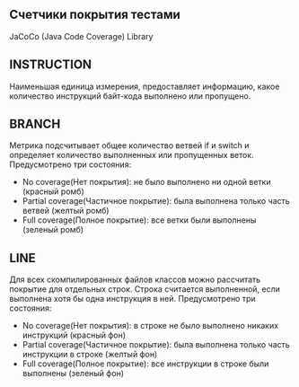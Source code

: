## Счетчики покрытия тестами
JaCoCo (Java Code Coverage) Library

## INSTRUCTION
Наименьшая единица измерения, предоставляет информацию, какое количество инструкций байт-кода выполнено или пропущено.
## BRANCH
Метрика подсчитывает общее количество ветвей if и switch и определяет количество выполненных или пропущенных веток. Предусмотрено три состояния:

* No coverage(Нет покрытия): не было выполнено ни одной ветки (красный ромб)
* Partial coverage(Частичное покрытие): была выполнена только часть ветвей (желтый ромб)
* Full coverage(Полное покрытие): все ветки были выполнены (зеленый ромб)
## LINE
Для всех скомпилированных файлов классов можно рассчитать покрытие для отдельных строк. Строка считается выполненной, если выполнена хотя бы одна инструкция в ней. Предусмотрено три состояния:
* No coverage(Нет покрытия): в строке не было выполнено никаких инструкций (красный фон)
* Partial coverage(Частичное покрытие): была выполнена только часть инструкции в строке (желтый фон)
* Full coverage(Полное покрытие): все инструкции в строке были выполнены (зеленый фон)